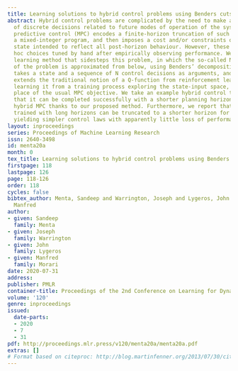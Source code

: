 ```yaml
---
title: Learning solutions to hybrid control problems using Benders cuts
abstract: Hybrid control problems are complicated by the need to make a suitable sequence
  of discrete decisions related to future modes of operation of the system. Model
  predictive control (MPC) encodes a finite-horizon truncation of such problems as
  a mixed-integer program, and then imposes a cost and/or constraints on the terminal
  state intended to reflect all post-horizon behaviour. However, these are often ad
  hoc choices tuned by hand after empirically observing performance. We present a
  learning method that sidesteps this problem, in which the so-called N-step Q-function
  of the problem is approximated from below, using Benders’ decomposition. The function
  takes a state and a sequence of N control decisions as arguments, and therefore
  extends the traditional notion of a Q-function from reinforcement learning. After
  learning it from a training process exploring the state-input space, we use it in
  place of the usual MPC objective. We take an example hybrid control task and show
  that it can be completed successfully with a shorter planning horizon than conventional
  hybrid MPC thanks to our proposed method. Furthermore, we report that Q-functions
  trained with long horizons can be truncated to a shorter horizon for online use,
  yielding simpler control laws with apparently little loss of performance.
layout: inproceedings
series: Proceedings of Machine Learning Research
issn: 2640-3498
id: menta20a
month: 0
tex_title: Learning solutions to hybrid control problems using Benders cuts
firstpage: 118
lastpage: 126
page: 118-126
order: 118
cycles: false
bibtex_author: Menta, Sandeep and Warrington, Joseph and Lygeros, John and Morari,
  Manfred
author:
- given: Sandeep
  family: Menta
- given: Joseph
  family: Warrington
- given: John
  family: Lygeros
- given: Manfred
  family: Morari
date: 2020-07-31
address: 
publisher: PMLR
container-title: Proceedings of the 2nd Conference on Learning for Dynamics and Control
volume: '120'
genre: inproceedings
issued:
  date-parts:
  - 2020
  - 7
  - 31
pdf: http://proceedings.mlr.press/v120/menta20a/menta20a.pdf
extras: []
# Format based on citeproc: http://blog.martinfenner.org/2013/07/30/citeproc-yaml-for-bibliographies/
---
```

